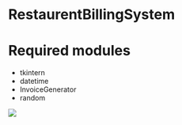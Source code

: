 # RestaurentBillingSystem
# Required modules
<ul>
  <li>tkintern</li>
  <li>datetime</li>
  <li>InvoiceGenerator</li>
  <li>random</li>
</ul>

<img src='[image](https://user-images.githubusercontent.com/79265236/204307746-74374f1a-ed84-4b90-a8b4-958929e02346.png)'/>

